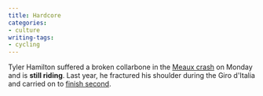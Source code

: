 ```yaml
---
title: Hardcore
categories:
- culture
writing-tags:
- cycling
---
```


Tyler Hamilton suffered a broken collarbone in the [Meaux
crash][1] on Monday and is **still riding**.  Last year, he fractured his shoulder during the Giro d'Italia and carried on to [finish second][2].

   [1]: http://www.iht.com/articles/101865.html
   [2]: http://www.dailypeloton.com/displayarticle.asp?pk=833
